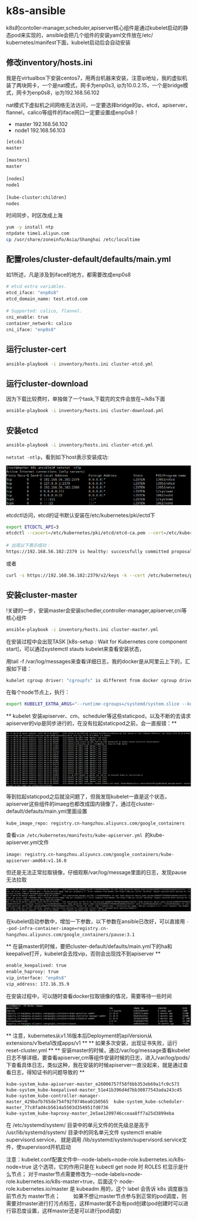 # k8s-ansible
k8s的contoller-manager,scheduler,apiserver核心组件是通过kubelet启动的静态pod来实现的，ansible会把几个组件的安装yaml文件放在/etc/
kubernetes/manifest下面，kubelet启动后会自动安装

## 修改inventory/hosts.ini
我是在virtualbox下安装centos7，用两台机器来安装，注意ip地址，我的虚拟机装了两块网卡，一个是nat模式，网卡为enp0s3, ip为10.0.2.15，一个是bridge模式，网卡为enp0s8，ip为192.168.56.102

nat模式下虚拟机之间网络无法访问，一定要选择bridge的ip，etcd，apiserver，flannel，calico等组件的iface网口一定要设置成enp0s8！

- master 192.168.56.102
- node1 192.168.56.103
```sh
[etcds]
master

[masters]
master

[nodes]
node1

[kube-cluster:children]
nodes
```

时间同步，时区改成上海
```sh
yum -y install ntp
ntpdate time1.aliyun.com
cp /usr/share/zoneinfo/Asia/Shanghai /etc/localtime
```
## 配置roles/cluster-default/defaults/main.yml
如1所述，凡是涉及到iface的地方，都需要改成enp0s8
```sh
# etcd extra variables.
etcd_iface: "enp0s8"
etcd_domain_name: test.etcd.com

# Supported: calico, flannel.
cni_enable: true
container_network: calico
cni_iface: "enp0s8"
```

## 运行cluster-cert
```sh
ansible-playbook -i inventory/hosts.ini cluster-etcd.yml 
```

## 运行cluster-download
因为下载比较费时，单独做了一个task,下载完的文件会放在~/k8s下面
```sh
ansible-playbook -i inventory/hosts.ini cluster-download.yml 
```

## 安装etcd
```sh
ansible-playbook -i inventory/hosts.ini cluster-etcd.yml 
```
`netstat -ntlp`，看到如下host表示安装成功:

![etcd successful installed](images/etcd-successful-installed.png)

etcdctl访问，etcd的证书默认安装在/etc/kubernetes/pki/ectd下
```sh
export ETCDCTL_API=3
etcdctl --cacert=/etc/kubernetes/pki/etcd/etcd-ca.pem --cert=/etc/kubernetes/pki/etcd/etcd.pem --key=/etc/kubernetes/pki/etcd/etcd-key.pem --endpoints=https://192.168.56.102:2379 endpoint health -w=json

# 出现以下表示成功：
https://192.168.56.102:2379 is healthy: successfully committed proposal: took = 707.352µs
```
或者
```sh
curl -s https://192.168.56.102:2379/v2/keys -k --cert /etc/kubernetes/pki/etcd/etcd.pem --key /etc/kubernetes/pki/etcd/etcd-key.pem
```

## 安装cluster-master
!关键的一步，安装master会安装schedler,controller-manager,apiserver,cni等核心组件
```sh
ansible-playbook -i inventory/hosts.ini cluster-master.yml 
```
在安装过程中会出现TASK [k8s-setup : Wait for Kubernetes core component start]，可以通过systemctl stauts kubelet来查看安装状态，

用tail -f /var/log/messages来查看详细日志，我的docker是从阿里云上下的，汇报如下错：

```sh
kubelet cgroup driver: "cgroupfs" is different from docker cgroup driver: "systemd"
```
在每个node节点上，执行：
```sh
export KUBELET_EXTRA_ARGS="--runtime-cgroups=/systemd/system.slice --kubelet-cgroups=/systemd/system.slice --fail-swap-on=false --cgroup-driver=systemd"
```
** kubelet 安装apiserver、cm、scheduler等这些staticpod，以及不断的去请求apiserver的vip是同步进行的，在没有拉起staticpod之前，会一直报错：**

![kubelet-fail-apiserver](images/kubelet-fail-apiserver.png)

等到拉起staticpod之后就没问题了，但我发现kubelet一直是这个状态，apiserver这些组件的imaeg也都改成国内镜像了，通过在cluster-default/defauts/main.yml里面设置

`kube_image_repo: registry.cn-hangzhou.aliyuncs.com/google_containers`

查看`vim /etc/kubernetes/manifests/kube-apiserver.yml `的kube-apiserver.yml文件

`image: registry.cn-hangzhou.aliyuncs.com/google_containers/kube-apiserver-amd64:v1.16.0`

但还是无法正常拉取镜像，仔细观察/var/log/message里面的日志，发现pause无法拉取

![kubelet-fail-pulled-image](images/kubelet-fail-pulled-image.png)

在kubelet启动参数中，增加一下参数，以下参数在ansible已改好，可以直接用
`--pod-infra-container-image=registry.cn-hangzhou.aliyuncs.com/google_containers/pause:3.1`

** 在装master的时候，要把cluster-default/defaults/main.yml下的ha和keepalive打开，kubelet会去找vip，否则会出现找不到apiserver **
```sh
enable_keepalived: true
enable_haproxy: true
vip_interface: "enp0s8"
vip_address: 172.16.35.9
```

在安装过程中，可以随时查看docker拉取镜像的情况，需要等待一些时间

![kublet-start-install-components](images/kublet-start-install-components.png)

** 注意，kubernetes从v1.16版本后Deployment的apiVersion从extensions/v1beta1改成apps/v1 **
** 如果多次安装，出现证书失败，运行reset-cluster.yml **
** 安装master的时候，通过/var/log/message查看kubelet日志不够详细，要查看apiserver,cm等组件安装时候的日志，进入/var/log/pods/下查看具体日志，类似这种，我在安装的时候apiserver一直没起来，就是通过查看日志，得知证书的问题导致的 **
```
kube-system_kube-apiserver-master_e26006757f58f6bb353eb69a1fc0c573           kube-system_kube-keepalived-master_51e41b396d4d7bb30877543ada243c45
kube-system_kube-controller-manager-master_429bafb765de754f92f0746ea01b0565  kube-system_kube-scheduler-master_77c8fad4cb5614a5503d354951fd0736
kube-system_kube-haproxy-master_2e5ae1209746cceaa8ff7a25d3899eba
```

在 /etc/systemd/system/ 目录中的单元文件的优先级总是高于 /usr/lib/systemd/system/ 目录中的同名单元文件
systemctl enable supervisord.service，
就是调用 /lib/systemd/system/supervisord.service文件，使supervisord开机启动

注意：kubelet.conf配置文件中--node-labels=node-role.kubernetes.io/k8s-node=true 这个选项，它的作用只是在 kubectl get node 时 ROLES 栏显示是什么节点；
     对于master节点需要修改为--node-labels=node-role.kubernetes.io/k8s-master=true，后面这个 node-role.kubernetes.io/master 是 kubeadm 用的，这个 label 会告诉 k8s 调度器当前节点为 master节点；
　　 如果不想让master节点参与到正常的pod调度，则需要对master进行打污点标签，这样master就不会有pod创建(pod创建时可以进行容忍度设置，这样master还是可以进行pod调度)


